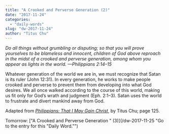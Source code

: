 ```yaml
---
title: "A Crooked and Perverse Generation (2)"
date: "2017-11-24"
categories: 
  - "daily-words"
slug: "dw-2017-11-24"
author: "Titus Chu"
---
```


_Do all things without grumbling or disputing; so that you will prove yourselves to be blameless and innocent, children of God above reproach in the midst of a crooked and perverse generation, among whom you appear as lights in the world._ _—Philippians 2:14–15_

Whatever generation of the world we are in, we must recognize that Satan is its ruler (John 12:31). In every generation, he works to make people crooked and perverse to prevent them from developing into what God desires. We all once walked according to the course of this world, making us fit only for God’s wrath and judgment (Eph. 2:1–3). Satan uses the world to frustrate and divert mankind away from God.

Adapted from _[Philippians: That I May Gain Christ](/book-philippians "Go to the listing for this book.")_, by Titus Chu; page 125.

Tomorrow: ["A Crooked and Perverse Generation " (3)](/dw-2017-11-25 "Go to the entry for this "Daily Word."")
